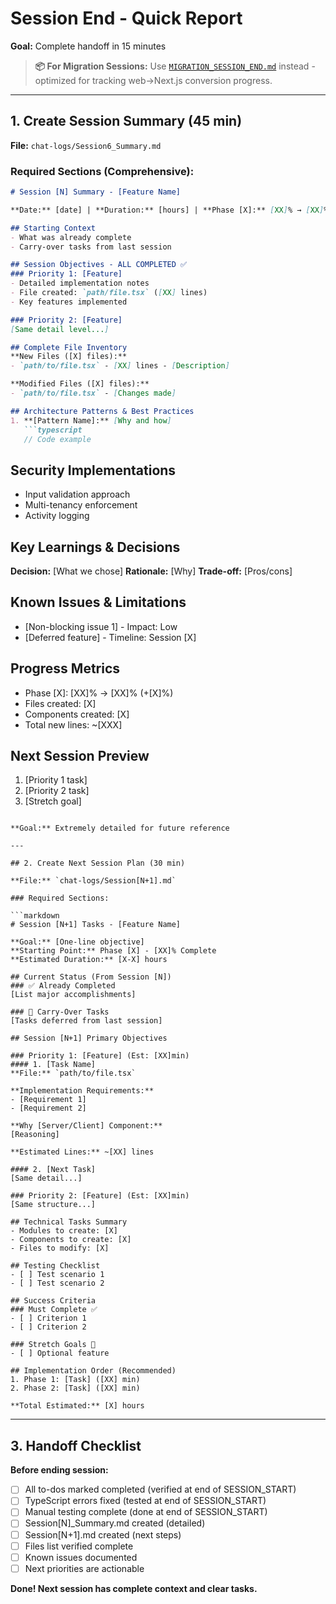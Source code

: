# Session End - Quick Report

**Goal:** Complete handoff in 15 minutes

> **📦 For Migration Sessions:** Use [`MIGRATION_SESSION_END.md`](MIGRATION_SESSION_END.md) instead - optimized for tracking web→Next.js conversion progress.

---

## 1. Create Session Summary (45 min)

**File:** `chat-logs/Session6_Summary.md`

### Required Sections (Comprehensive):

```markdown
# Session [N] Summary - [Feature Name]

**Date:** [date] | **Duration:** [hours] | **Phase [X]:** [XX]% → [XX]%

## Starting Context
- What was already complete
- Carry-over tasks from last session

## Session Objectives - ALL COMPLETED ✅
### Priority 1: [Feature]
- Detailed implementation notes
- File created: `path/file.tsx` ([XX] lines)
- Key features implemented

### Priority 2: [Feature]
[Same detail level...]

## Complete File Inventory
**New Files ([X] files):**
- `path/to/file.tsx` - [XX] lines - [Description]

**Modified Files ([X] files):**
- `path/to/file.tsx` - [Changes made]

## Architecture Patterns & Best Practices
1. **[Pattern Name]:** [Why and how]
   ```typescript
   // Code example
   ```

## Security Implementations
- Input validation approach
- Multi-tenancy enforcement
- Activity logging

## Key Learnings & Decisions
**Decision:** [What we chose]
**Rationale:** [Why]
**Trade-off:** [Pros/cons]

## Known Issues & Limitations
- [Non-blocking issue 1] - Impact: Low
- [Deferred feature] - Timeline: Session [X]

## Progress Metrics
- Phase [X]: [XX]% → [XX]% (+[X]%)
- Files created: [X]
- Components created: [X]
- Total new lines: ~[XXX]

## Next Session Preview
1. [Priority 1 task]
2. [Priority 2 task]
3. [Stretch goal]
```

**Goal:** Extremely detailed for future reference

---

## 2. Create Next Session Plan (30 min)

**File:** `chat-logs/Session[N+1].md`

### Required Sections:

```markdown
# Session [N+1] Tasks - [Feature Name]

**Goal:** [One-line objective]
**Starting Point:** Phase [X] - [XX]% Complete
**Estimated Duration:** [X-X] hours

## Current Status (From Session [N])
### ✅ Already Completed
[List major accomplishments]

### 🔧 Carry-Over Tasks
[Tasks deferred from last session]

## Session [N+1] Primary Objectives

### Priority 1: [Feature] (Est: [XX]min)
#### 1. [Task Name]
**File:** `path/to/file.tsx`

**Implementation Requirements:**
- [Requirement 1]
- [Requirement 2]

**Why [Server/Client] Component:**
[Reasoning]

**Estimated Lines:** ~[XX] lines

#### 2. [Next Task]
[Same detail...]

### Priority 2: [Feature] (Est: [XX]min)
[Same structure...]

## Technical Tasks Summary
- Modules to create: [X]
- Components to create: [X]
- Files to modify: [X]

## Testing Checklist
- [ ] Test scenario 1
- [ ] Test scenario 2

## Success Criteria
### Must Complete ✅
- [ ] Criterion 1
- [ ] Criterion 2

### Stretch Goals 🎯
- [ ] Optional feature

## Implementation Order (Recommended)
1. Phase 1: [Task] ([XX] min)
2. Phase 2: [Task] ([XX] min)

**Total Estimated:** [X] hours
```

---

## 3. Handoff Checklist

**Before ending session:**
- [ ] All to-dos marked completed (verified at end of SESSION_START)
- [ ] TypeScript errors fixed (tested at end of SESSION_START)
- [ ] Manual testing complete (done at end of SESSION_START)
- [ ] Session[N]_Summary.md created (detailed)
- [ ] Session[N+1].md created (next steps)
- [ ] Files list verified complete
- [ ] Known issues documented
- [ ] Next priorities are actionable

**Done! Next session has complete context and clear tasks.**